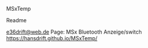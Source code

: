 MSxTemp

Readme

e36drift@web.de Page: MSx Bluetooth Anzeige/switch https://hansdrift.github.io/MSxTemp/
